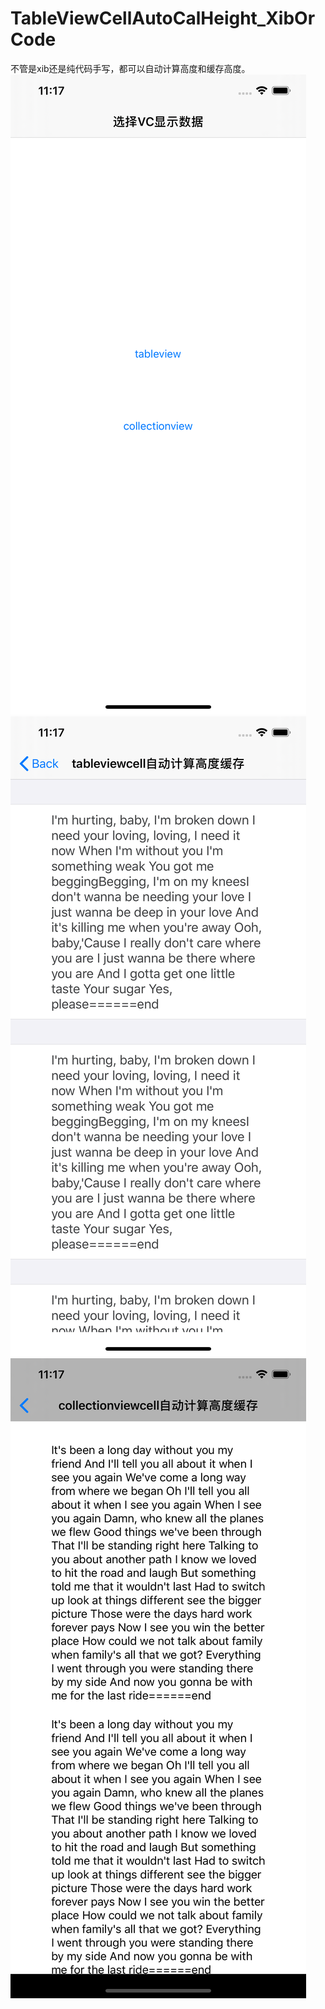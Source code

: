 # TableViewCellAutoCalHeight_XibOrCode
不管是xib还是纯代码手写，都可以自动计算高度和缓存高度。
![image](https://github.com/huangping35/TableViewCellAutoCalHeight_XibOrCode/blob/master/TableViewCellAutoCalHeight/TableViewCellAutoCalHeight/screen/Simulator%20Screen%20Shot%20-%20iPhone%2011%20Pro%20Max%20-%202020-03-25%20at%2011.17.38.png)
![image](https://github.com/huangping35/TableViewCellAutoCalHeight_XibOrCode/blob/master/TableViewCellAutoCalHeight/TableViewCellAutoCalHeight/screen/Simulator%20Screen%20Shot%20-%20iPhone%2011%20Pro%20Max%20-%202020-03-25%20at%2011.17.41.png)
![image](https://github.com/huangping35/TableViewCellAutoCalHeight_XibOrCode/blob/master/TableViewCellAutoCalHeight/TableViewCellAutoCalHeight/screen/Simulator%20Screen%20Shot%20-%20iPhone%2011%20Pro%20Max%20-%202020-03-25%20at%2011.17.46.png)
